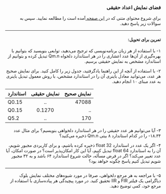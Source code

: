 <h3 dir="rtl"> فضای نمایش اعداد حقیقی </h3>

<p dir="rtl">
برای شروع محتوای متنی که در 
<a href="https://github.com/Sajed68/IUT-DSPLAB2020/blob/master/session03/course03.md"> این صفحه </a> 
آمده است را مطالعه نمایید. سپس به سوالات زیر پاسخ دهید.

-------------------------------

<h4 dir=rtl>
  تمرین برای تحویل:
  </h4>
  
<p dir='rtl'>
۱- 
با استفاده از هر زبان برنامه‌نویسی که ترجیح می‌دهید، توابعی بنویسید که بتوانیم با بهره‌گیری از آن‌ها عدد اعشاری را در هر استاندارد دلخواه 
 Qm.n 
تبدیل کرده و بتوانیم از استاندارد مشخص به نمایش حقیقی برسیم.
</p>

<p dir="rtl">
۲- 
با استفاده از آنچه از این راهنما یادگرفتید، جدول زیر را کامل کنید.
برای نمایش صحیح هر عدد، می‌توانید معادل باینری آن را در استاندارد مشخص، با روش معمول تبدیل باینری به عدد مبنای ۱۰ انجام دهید.
</p>

|استاندارد|نمایش حقیقی|نمایش صحیح|  
| ------------- |:-------------:| -----:|  
|Q0.15 |..|47088|  
|Q0.15 |0.1270|..|  
|Q5.2  |..| 170|  


<p dir="rtl">
۳-
آیا می‌توانیم هر عدد حقیقی را در هر استاندارد دلخواهی بنویسیم؟ برای مثال عدد 
  ۱۸.۳۴- 
را در کدام استاندارد ۸ بیتی 
  Qm.n 
  ذخیره می‌کنید؟
</p>

<p dir="rtl">
۴- 
اگر یک عدد در استاندارد 
float 32 
ذخیره کرده باشیم، و برای کاربردی مجبور شویم، آن را به استاندارد 
float 64 
تبدیل کنیم، آیا این کار امکان‌پذیر است؟ در صورت امکان، آیا عدد تغییر می‌کند؟
اگر در فرض مسأله، حالت شروع استاندارد ۶۴ باشد و به ۳۲ مجبور شویم تبدیل کنیم پاسخ چگونه خواهد بود؟
</p>

-----------------------------------
<p dir="rtl">
۵- 
با مراجعه به هر مرجع دلخواهی، صرفا در مورد شیوه‌های مختلف نمایش بلوک دیاگرامی یک فیلتر 
FIR و IIR 
تحقیق کنید. در مورد پیچیدگی هر پیاده‌سازی با استفاده از مرجع خود، کمی توضیح دهید.
</p>
